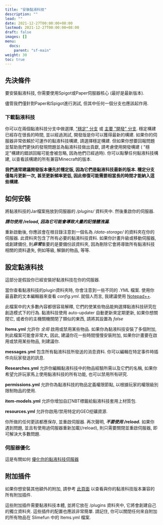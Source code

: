 ```yaml
---
title: "安裝黏液科技"
description: ""
lead: ""
date: 2021-12-27T00:00:00+08:00
lastmod: 2021-12-27T00:00:00+08:00
draft: false
images: []
menu: 
  docs:
    parent: "sf-main"
weight: 30
toc: true
---
```


## 先決條件

要安裝黏液科技, 你需要使用Spigot或Paper伺服器核心 (最好是最新版本).

儘管我們僅針對Paper和Spigot進行測試, 但其中任何一個分支也應該起作用.

### 下載黏液科技

你可以在兩個黏液科技分支中做選擇, ["穩定" 分支](https://thebusybiscuit.github.io/builds/TheBusyBiscuit/Slimefun4/stable/) 或 [主要 "開發" 分支](https://thebusybiscuit.github.io/builds/TheBusyBiscuit/Slimefun4/master/).
穩定構建已經存在很長的時間, 並以經過測試, 開發版是你可以獲得最新的構建.
如果你的伺服器非常依賴於可運作的黏液科技構建, 請選擇穩定構建.
但如果你想要回報問題並幫助我們更快的發現問題並為黏液科技做出貢獻, 請考慮使用開發構建 ( "穩定"構建的錯誤回報可能會被忽略, 因為他們已經過時).
你可以點擊任何黏液科技構建, 以查看該構建的所有兼容Minecraft的版本.

**我們通常建議開發版本優先於穩定版, 因為它們是黏液科技最新的版本. 穩定分支僅每月更新一次, 甚至更新頻率更低, 因此修復可能需要相當長的時間才能納入這些構建.**

## 如何安裝

將黏液科技的Jar檔案拖放到伺服器的 */plugins/* 資料夾中.
然後重啟你的伺服器.

***請勿使用 /reload, 因為它可能會導致大量的記憶體洩漏.***

重新啟動後, 你應該會在根目錄注意到一個名為 */data-storage/* 的資料夾在你的伺服器. 此資料夾包含了所有必要的黏液科技資料.
如果你計畫升級或移動伺服器, 或創建備份, 則***非常***重要的是要備份該資料夾, 因為刪除它會將導致所有黏液科技相關的資料遺失, 例如等級, 解鎖的物品, 等等.

## 設定黏液科技

這部分是假設你已經安裝好黏液科技在你的伺服器.

當你查看黏液科技的plugin資料夾時, 你會注意到一些不同的 .YML 檔案. 使用你最喜歡的文本編輯器來查看 *config.yml*.
就個人而言, 我建議使用 [Notepad++](https://notepad-plus-plus.org).

此檔案中的大多數內容都很容易解釋, 它們的使某些物品能夠選擇黏液科技研究在創造模式下的行為.
黏液科技使用 auto-updater 自動更新來定期更新, 如果你想關閉它, 或者你的主機關機關閉了類似的東西, 請將其設置為 *false*

**Items.yml** 允許你 *全局* 啟用或禁用某些物品. 如果你為黏液科技安裝了多個附加, 則此檔案可能會非常大,
因此, 建議你花一些時間慢慢安裝附加, 如果你計畫要在啟用或禁用某些物品, 則建議你.

**messages.yml** 包含所有黏液科技所發送的消息資料. 你可以編輯在特定事件時插件向玩家發送的訊息.

**Researches.yml** 允許你編輯黏液科技中的物品經驗所需以及它們的名稱, 如果你希望允許玩家馬上使用黏液科技的所有功能,
也可以禁用所有研究.

**permissions.yml** 允許你為黏液科技的物品定義權限節點, 以根據玩家的權限級別限制物品的使用.

**item-models.yml** 允許你增加自訂NBT標籤給黏液科技套用上材質包.

**resources.yml** 允許你啟用/禁用特定的GEO挖礦資源.

你所做的任何更該都應保存, 並重啟伺服器. 再次聲明, ***不要使用 /reload.*** 如果你遇到問題, 並且有使用過伺服器重新加載(/reload),
則只需要關閉並重啟伺服器, 即可解決大多數問題.

### 伺服器優化

這是有關如何 [優化你的黏液科技伺服器](/docs/slimefun/server-optimizations)

## 附加插件

如果你想安裝其他額外的附加, 請參考 [此頁面](/docs/slimefun/addons) 以查看與你的黏液科技版本兼容的所有附加插件.

這些附加插件需要黏液科技本體, 並將它放在 /plugins 資料夾中, 它將會創建自己的獨立資料夾.
這些插件的配置也應該非常簡單.
請記住, 你可以關閉任何來自附加的所有物品在 Slimefun 中的 Items.yml 檔案.
